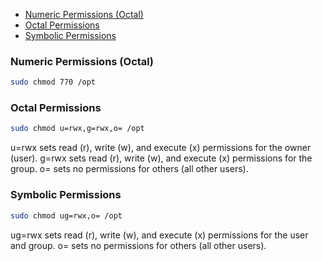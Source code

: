 - [Numeric Permissions (Octal)](#numeric-permissions-octal)
- [Octal Permissions](#octal-permissions)
- [Symbolic Permissions](#symbolic-permissions)

### Numeric Permissions (Octal)
```sh
sudo chmod 770 /opt
```

### Octal Permissions
```sh
sudo chmod u=rwx,g=rwx,o= /opt
```
u=rwx sets read (r), write (w), and execute (x) permissions for the owner (user).
g=rwx sets read (r), write (w), and execute (x) permissions for the group.
o= sets no permissions for others (all other users).

### Symbolic Permissions
```sh
sudo chmod ug=rwx,o= /opt
```
ug=rwx sets read (r), write (w), and execute (x) permissions for the user and group.
o= sets no permissions for others (all other users).

### 
```sh

```

### 
```sh

```

### 
```sh

```

### 
```sh

```

### 
```sh

```

### 
```sh

```

### 
```sh

```